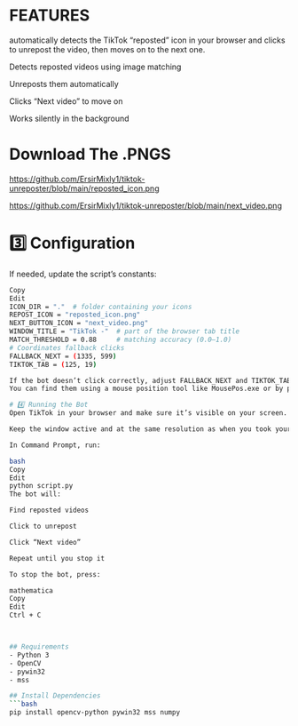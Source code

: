 # FEATURES

automatically detects the TikTok “reposted” icon in your browser and clicks to unrepost the video, then moves on to the next one.

Detects reposted videos using image matching

Unreposts them automatically

Clicks “Next video” to move on

Works silently in the background


# Download The .PNGS

https://github.com/ErsirMixly1/tiktok-unreposter/blob/main/reposted_icon.png

https://github.com/ErsirMixly1/tiktok-unreposter/blob/main/next_video.png

# 3️⃣ Configuration
If needed, update the script’s constants:
```bash
Copy
Edit
ICON_DIR = "."  # folder containing your icons
REPOST_ICON = "reposted_icon.png"
NEXT_BUTTON_ICON = "next_video.png"
WINDOW_TITLE = "TikTok -"  # part of the browser tab title
MATCH_THRESHOLD = 0.88     # matching accuracy (0.0–1.0)
# Coordinates fallback clicks
FALLBACK_NEXT = (1335, 599)
TIKTOK_TAB = (125, 19)

If the bot doesn’t click correctly, adjust FALLBACK_NEXT and TIKTOK_TAB coordinates.
You can find them using a mouse position tool like MousePos.exe or by printing mouse positions with Python.

# 4️⃣ Running the Bot
Open TikTok in your browser and make sure it’s visible on your screen.

Keep the window active and at the same resolution as when you took your icon screenshots.

In Command Prompt, run:

bash
Copy
Edit
python script.py
The bot will:

Find reposted videos

Click to unrepost

Click “Next video”

Repeat until you stop it

To stop the bot, press:

mathematica
Copy
Edit
Ctrl + C



## Requirements
- Python 3
- OpenCV
- pywin32
- mss

## Install Dependencies
```bash
pip install opencv-python pywin32 mss numpy
